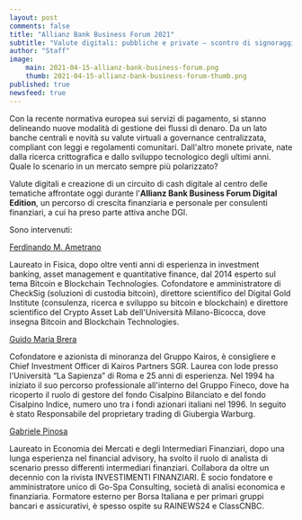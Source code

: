```yaml
---
layout: post
comments: false
title: "Allianz Bank Business Forum 2021"
subtitle: "Valute digitali: pubbliche e private – scontro di signoraggio"
author: "Staff"
image:
    main: 2021-04-15-allianz-bank-business-forum.png
    thumb: 2021-04-15-allianz-bank-business-forum-thumb.png
published: true
newsfeed: true
---
```


Con la recente normativa europea sui servizi di pagamento,
si stanno delineando nuove modalità di gestione
dei flussi di denaro.
Da un lato banche centrali e novità su valute
virtuali a governance centralizzata, compliant
con leggi e regolamenti comunitari. Dall'altro
monete private, nate dalla ricerca
crittografica e dallo sviluppo tecnologico degli
ultimi anni. Quale lo scenario in un mercato
sempre più polarizzato?

Valute digitali e creazione di un
circuito di cash digitale al centro delle tematiche
affrontate oggi durante
l'**Allianz Bank Business Forum Digital Edition**,
un percorso di crescita finanziaria e
personale per consulenti finanziari, a cui ha preso parte attiva anche DGI.

Sono intervenuti:
>
[Ferdinando M. Ametrano](http://ametrano.net/about/)
>
Laureato in Fisica, dopo oltre venti anni di esperienza in investment
banking, asset management e quantitative finance, dal 2014 esperto sul
tema Bitcoin e Blockchain Technologies. Cofondatore e amministratore di
CheckSig (soluzioni di custodia bitcoin), direttore scientifico del Digital
Gold Institute (consulenza, ricerca e sviluppo su bitcoin e blockchain) e
direttore scientifico del Crypto Asset Lab dell'Università Milano-Bicocca,
dove insegna Bitcoin and Blockchain Technologies.
>
[Guido Maria Brera](https://twitter.com/guidobrera)
>
Cofondatore e azionista di minoranza del Gruppo Kairos, è consigliere e
Chief Investment Officer di Kairos Partners SGR.
Laurea con lode presso l'Università “La Sapienza” di Roma e 25 anni di
esperienza. Nel 1994 ha iniziato il suo percorso professionale all'interno del
Gruppo Fineco, dove ha ricoperto il ruolo di gestore del fondo Cisalpino
Bilanciato e del fondo Cisalpino Indice, numero uno tra i fondi azionari
italiani nel 1996. In seguito è stato Responsabile del proprietary trading di
Giubergia Warburg.
>
[Gabriele Pinosa](https://www.linkedin.com/in/gabriele-pinosa-1b55841a8/)
>
Laureato in Economia dei Mercati e degli Intermediari Finanziari, dopo una
lunga esperienza nel financial advisory, ha svolto il ruolo di analista di
scenario presso differenti intermediari finanziari. Collabora da oltre un
decennio con la rivista INVESTIMENTI FINANZIARI. È socio fondatore e
amministratore unico di Go-Spa Consulting, società di analisi economica e
finanziaria. Formatore esterno per Borsa Italiana e per primari gruppi bancari
e assicurativi, è spesso ospite su RAINEWS24 e ClassCNBC.

